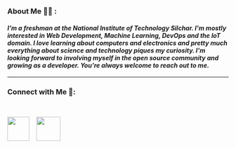 ### About Me 🙋‍♂️ : 

#### *I'm a freshman at the National Institute of Technology Silchar. I'm mostly interested in Web Development, Machine Learning, DevOps and the IoT domain. I love learning about computers and electronics and pretty much everything about science and technology piques my curiosity. I'm looking forward to involving myself in the open source community and growing as a developer. You're always welcome to reach out to me.*
---
### Connect with Me 🐬:

<br>

[<img src="https://cdn.jsdelivr.net/gh/devicons/devicon/icons/twitter/twitter-original.svg" height="55px" width="50px"/>][twitter]
&nbsp;&nbsp; 
[<img src="https://cdn.jsdelivr.net/gh/devicons/devicon/icons/linkedin/linkedin-original.svg" height="55px"/>][linkedin]


[twitter]: https://twitter.com/swagatmitra
[linkedin]: https://in.linkedin.com/in/swagatmitra-bhattacharya-572048254


          
          

          
          
          
          

          
